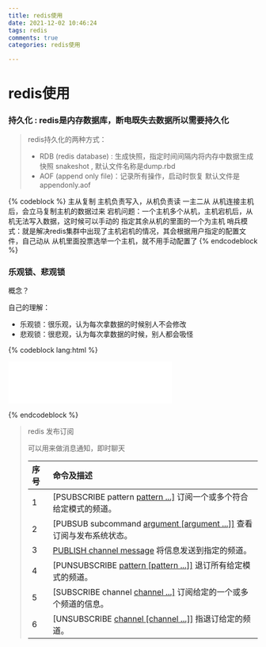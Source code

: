 ```yaml
---
title: redis使用
date: 2021-12-02 10:46:24
tags: redis
comments: true
categories: redis使用

---
```

# redis使用
<!--more-->
### 持久化 : redis是内存数据库，断电既失去数据所以需要持久化

> redis持久化的两种方式：
>
> - RDB (redis database) : 生成快照，指定时间间隔内将内存中数据生成快照 snakeshot , 默认文件名称是dump.rbd
> - AOF (append  only file)：记录所有操作，启动时恢复  默认文件是 appendonly.aof

{% codeblock %}
主从复制
主机负责写入，从机负责读 一主二从
从机连接主机后，会立马复制主机的数据过来
宕机问题：一个主机多个从机，主机宕机后，从机无法写入数据，这时候可以手动的 指定其余从机的里面的一个为主机
哨兵模式：就是解决redis集群中出现了主机宕机的情况，其会根据用户指定的配置文件，自己动从 从机里面投票选举一个主机，就不用手动配置了
{% endcodeblock %}



### 乐观锁、悲观锁

概念？

 自己的理解：

- 乐观锁：很乐观，认为每次拿数据的时候别人不会修改
- 悲观锁：很悲观，认为每次拿数据的时候，别人都会吸怪

{% codeblock  lang:html %}

<iframe frameborder="no" border="0" marginwidth="0" marginheight="0" width=330 height=86 src="//music.163.com/outchain/player?type=2&id=26305536&auto=1&height=66"></iframe>

{% endcodeblock %}




> redis 发布订阅	
>
> 可以用来做消息通知，即时聊天
>
> | 序号 | 命令及描述                                                   |
> | :--- | :----------------------------------------------------------- |
> | 1    | [PSUBSCRIBE pattern [pattern ...\]](https://m.runoob.com/redis/pub-sub-psubscribe.html) 订阅一个或多个符合给定模式的频道。 |
> | 2    | [PUBSUB subcommand [argument [argument ...\]]](https://m.runoob.com/redis/pub-sub-pubsub.html) 查看订阅与发布系统状态。 |
> | 3    | [PUBLISH channel message](https://m.runoob.com/redis/pub-sub-publish.html) 将信息发送到指定的频道。 |
> | 4    | [PUNSUBSCRIBE [pattern [pattern ...\]]](https://m.runoob.com/redis/pub-sub-punsubscribe.html) 退订所有给定模式的频道。 |
> | 5    | [SUBSCRIBE channel [channel ...\]](https://m.runoob.com/redis/pub-sub-subscribe.html) 订阅给定的一个或多个频道的信息。 |
> | 6    | [UNSUBSCRIBE [channel [channel ...\]]](https://m.runoob.com/redis/pub-sub-unsubscribe.html) 指退订给定的频道。 |
